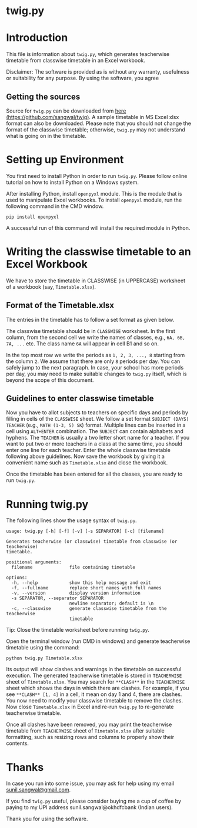 # twig.py

# Introduction

This file is information about `twig.py`, which generates teacherwise timetable from classwise timetable in an Excel workbook.

Disclaimer: The software is provided as is without any warranty, usefulness or suitability for any purpose. By using the software, you agree

## Getting the sources

Source for `twig.py` can be downloaded from [here (https://github.com/sangwal/twig)](https://github.com/sangwal/twig). A sample timetable in MS Excel xlsx format can also be downloaded. Please note that you should not change the format of the classwise timetable; otherwise, `twig.py` may not understand what is going on in the timetable.

# Setting up Environment

You first need to install Python in order to run `twig.py`. Please follow online tutorial on how to install Python on a Windows system.

After installing Python, install `openpyxl` module. This is the module that is used to manipulate Excel workbooks. To install `openpyxl` module, run the following
command in the CMD window.

`pip install openpyxl`

A successful run of this command will install the required module in Python.

# Writing the classwise timetable to an Excel Workbook

We have to store the timetable in CLASSWISE (in UPPERCASE) worksheet of a workbook (say, `Timetable.xlsx`).

## Format of the Timetable.xlsx

The entries in the timetable has to follow a set format as given below.

The classwise timetable should be in `CLASSWISE` worksheet. 
In the first column, from the second cell we write the names of classes, e.g., `6A, 6B, 7A, ...` etc. The class name `6A` will appear in cell B1 and so on.

In the top most row we write the periods as `1, 2, 3, ..., 8` starting from the column `2`. We assume that there are only `8` periods per day. You can safely jump to the next paragraph. In case, your school has more periods per day, you may need to make suitable changes to `twig.py` itself, which is beyond the scope of this document.

## Guidelines to enter classwise timetable

Now you have to allot subjects to teachers on specific days and periods by filling in cells of the `CLASSWISE` sheet. We follow a set format `SUBJECT (DAYS) TEACHER` (e.g., `MATH (1-3, 5) SK`) format. Multiple lines can be inserted in a cell using `ALT+ENTER` combination. The `SUBJECT` can contain alphabets and hyphens. The `TEACHER` is usually a two letter short name for a teacher. If you want to put two or more teachers in a class at the same time, you should enter one line for each teacher. Enter the whole classwise timetable following above guidelines. Now save the workbook by giving it a convenient name such as `Timetable.xlsx` and close the workbook.

Once the timetable has been entered for all the classes, you are ready to run `twig.py`.

# Running twig.py

The following lines show the usage syntax of `twig.py`.

```
usage: twig.py [-h] [-f] [-v] [-s SEPARATOR] [-c] [filename]

Generates teacherwise (or classwise) timetable from classwise (or teacherwise)
timetable.

positional arguments:
  filename              file containing timetable

options:
  -h, --help            show this help message and exit
  -f, --fullname        replace short names with full names
  -v, --version         display version information
  -s SEPARATOR, --separator SEPARATOR
                        newline separator; default is \n
  -c, --classwise       generate classwise timetable from the teacherwise
                        timetable
```

Tip: Close the timetable worksheet before running `twig.py`.

Open the terminal window (run CMD in windows) and generate teacherwise timetable using the command:

`python twig.py Timetable.xlsx`

Its output will show clashes and warnings in the timetable on successful execution. The generated teacherwise timetable is stored in `TEACHERWISE` sheet of `Timetable.xlsx`. You may search for `**CLASH**` in the `TEACHERWISE` sheet which shows the days in which there are clashes. For example, if you see `**CLASH** [1, 4]` in a cell, it mean on day 1 and 4, there are clashes. You now need to modify your classwise timetable to remove the clashes. Now close `Timetable.xlsx` in Excel and re-run `twig.py` to re-generate teacherwise timetable.

Once all clashes have been removed, you may print the teacherwise timetable from `TEACHERWISE` sheet of `Timetable.xlsx` after suitable formatting, such as resizing rows and columns to properly show their contents.


# Thanks

In case you run into some issue, you may ask for help using my email [sunil.sangwal@gmail.com](mailto:sunil.sangwal@gmail.com).

If you find `twig.py` useful, please consider buying me a cup of coffee by paying to my UPI address sunil.sangwal@okhdfcbank (Indian users).

Thank you for using the software.
